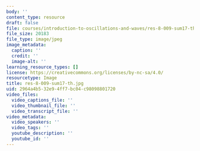 ```yaml
---
body: ''
content_type: resource
draft: false
file: courses/introduction-to-oscillations-and-waves/res-8-009-sum17-th.jpg
file_size: 20183
file_type: image/jpeg
image_metadata:
  caption: ''
  credit: ''
  image-alt: ''
learning_resource_types: []
license: https://creativecommons.org/licenses/by-nc-sa/4.0/
resourcetype: Image
title: res-8-009-sum17-th.jpg
uid: 2964a4b5-32e9-4ff7-bc04-c98098801720
video_files:
  video_captions_file: ''
  video_thumbnail_file: ''
  video_transcript_file: ''
video_metadata:
  video_speakers: ''
  video_tags: ''
  youtube_description: ''
  youtube_id: ''
---
```

